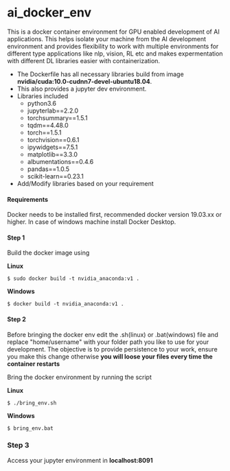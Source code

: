 # ai_docker_env

This is a docker container environment for GPU enabled development of AI applications. This helps isolate your machine from the AI development environment and provides flexibility to work with multiple environments for different type applications like nlp, vision, RL etc and makes expermentation with different DL libraries easier with containerization.

- The Dockerfile has all necessary libraries build from image **nvidia/cuda:10.0-cudnn7-devel-ubuntu18.04**.
- This also provides a jupyter dev environment.
- Libraries included
  - python3.6
  - jupyterlab==2.2.0
  - torchsummary==1.5.1
  - tqdm==4.48.0
  - torch==1.5.1
  - torchvision==0.6.1
  - ipywidgets==7.5.1
  - matplotlib==3.3.0
  - albumentations==0.4.6
  - pandas==1.0.5
  - scikit-learn==0.23.1
- Add/Modify libraries based on your requirement


#### Requirements

Docker needs to be installed first, recommended docker version 19.03.xx or higher.
In case of windows machine install Docker Desktop.

#### Step 1


Build the docker image using

__Linux__

``` $ sudo docker build -t nvidia_anaconda:v1 . ```

__Windows__

``` $ docker build -t nvidia_anaconda:v1 . ```


#### Step 2

Before bringing the docker env edit the .sh(linux) or .bat(windows) file and replace "home/username" with your folder path you like to use for your development. The objective is to provide persistence to your work, ensure you make this change otherwise **you will loose your files every time the container restarts**

Bring the docker environment by running the script

__Linux__

``` $ ./bring_env.sh ```

__Windows__

``` $ bring_env.bat ```

### Step 3

Access your jupyter environment in __localhost:8091__
